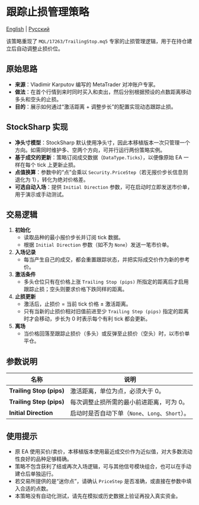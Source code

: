 # 跟踪止损管理策略
[English](README.md) | [Русский](README_ru.md)

该策略重现了 `MQL/17263/TrailingStop.mq5` 专家的止损管理逻辑，用于在持仓建立后自动调整止损价位。

## 原始思路
- **来源**：Vladimir Karputov 编写的 MetaTrader 对冲账户专家。
- **做法**：在首个行情到来时同时买入和卖出，然后分别根据预设的点数距离移动多头和空头的止损。
- **目的**：展示如何通过“激活距离 + 调整步长”的配置实现动态跟踪止损。

## StockSharp 实现
- **净头寸模型**：StockSharp 默认使用净头寸，因此本移植版本一次只管理一个方向。如需同时维护多、空两个方向，可并行运行两份策略实例。
- **基于成交的更新**：策略订阅成交数据（`DataType.Ticks`），以便像原始 EA 一样在每个 tick 上更新止损。
- **点值换算**：参数中的“点”会乘以 `Security.PriceStep`（若无报价步长信息则退化为 1），转化为绝对价格差。
- **可选自动入场**：提供 `Initial Direction` 参数，可在启动时立即发送市价单，用于演示或手动测试。

## 交易逻辑
1. **初始化**
   - 读取品种的最小报价步长并订阅 tick 数据。
   - 根据 `Initial Direction` 参数（如不为 `None`）发送一笔市价单。
2. **入场记录**
   - 每当产生自己的成交，都会重置跟踪状态，并把实际成交价作为新的参考价。
3. **激活条件**
   - 多头仓位只有在价格上涨 `Trailing Stop (pips)` 所指定的距离后才启用跟踪止损；空头则要求价格下跌同样的距离。
4. **止损更新**
   - 激活后，止损价 = 当前 tick 价格 ± 激活距离。
   - 只有当新的止损价相对旧值前进至少 `Trailing Step (pips)` 指定的距离时才会移动，步长为 0 时表示每个有利 tick 都会更新。
5. **离场**
   - 当价格回落至跟踪止损价（多头）或反弹至止损价（空头）时，以市价单平仓。

## 参数说明
| 名称 | 说明 |
| --- | --- |
| **Trailing Stop (pips)** | 激活距离，单位为点，必须大于 0。 |
| **Trailing Step (pips)** | 每次调整止损所需的最小前进距离，可为 0。 |
| **Initial Direction** | 启动时是否自动下单（`None`、`Long`、`Short`）。 |

## 使用提示
- 原 EA 使用买价/卖价，本移植版本使用最近成交价作为近似值，对大多数流动性良好的品种足够精确。
- 策略不包含获利了结或再次入场逻辑，可与其他信号模块组合，也可以在手动建仓后单独运行。
- 若交易所提供的是“迷你点”，请确认 `PriceStep` 是否准确，或直接在参数中填入合适的点数。
- 本策略没有自动化测试，请先在模拟或历史数据上验证再投入真实资金。
